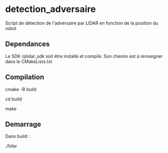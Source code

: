 # detection_adversaire
Script de détection de l'adversaire par LIDAR en fonction de la position du robot

## Dependances

Le SDK rplidar_sdk soit être installé et compilé. Son chemin est à renseigner dans le CMakeLists.txt

## Compilation

cmake -B build

cd build

make

## Demarrage 

Dans build :

./lidar


